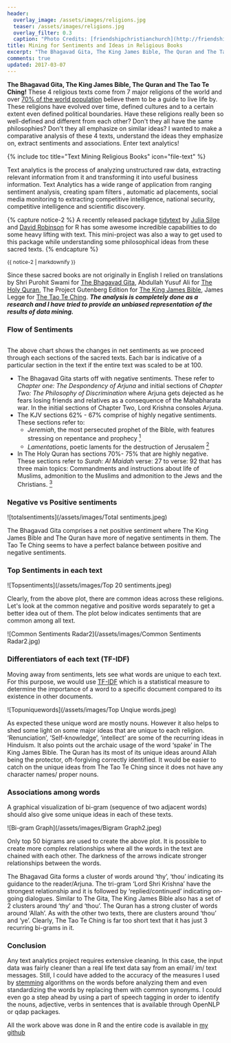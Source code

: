 ```yaml
---
header: 
  overlay_image: /assets/images/religions.jpg
  teaser: /assets/images/religions.jpg
  overlay_filter: 0.3 
  caption: "Photo Credits: [friendshipchristianchurch](http://friendshipchristianchurch.org/wp-content/uploads/2014/03/Relgions-a-comparison.gif)"
title: Mining for Sentiments and Ideas in Religious Books
excerpt: "The Bhagavad Gita, The King James Bible, The Quran and The Tao Te Ching. How do they compare to each other?"
comments: true
updated: 2017-03-07
---
```


**The Bhagavad Gita, The King James Bible, The Quran and The Tao Te Ching!** These 4 religious texts come from 7 major religions of the world and over [70% of the world population](https://en.wikipedia.org/wiki/List_of_religious_populations) believe them to be a guide to live life by. These religions have evolved over time, defined cultures and to a certain extent even defined political boundaries. Have these religions really been so well-defined and different from each other? Don't they all have the same philosophies? Don't they all emphasize on similar ideas? I wanted to make a comparative analysis of these 4 texts, understand the ideas they emphasize on, extract sentiments and associations. Enter text analytics!

{% include toc title="Text Mining Religious Books" icon="file-text" %}

Text analytics is the process of analyzing unstructured raw data, extracting relevant information from it and transforming it into useful business information. Text Analytics has a wide range of application from ranging sentiment analysis, creating spam filters , automatic ad placements, social media monitoring to extracting competitive intelligence, national security, competitive intelligence and scientific discovery.

{% capture notice-2 %}
A recently released package [tidytext](http://tidytextmining.com/) by [Julia Silge](https://twitter.com/juliasilge) and [David Robinson](https://twitter.com/drob) for R has some awesome incredible capabilities to do some heavy lifting with text. This mini-project was also a way to get used to this package while understanding some philosophical ideas from these sacred texts.
{% endcapture %}

<div style="font-size:12px">
  {{ notice-2 | markdownify }}
</div>

Since these sacred books are not originally in English I relied on translations by Shri Purohit Swami for [The Bhagavad Gita](http://www.ulc.org/wp-content/uploads/2012/10/Bhagavad-Gita.pdf), Abdullah Yusuf Ali for [The Holy Quran](http://streathammosque.org/uploads/quran/english-quran-yusuf-ali.pdf), The Project Gutenberg Edition for [The King James Bible](http://www.gutenberg.org/cache/epub/10/pg10.txt), James Legge for [The Tao Te Ching](http://www.gutenberg.org/cache/epub/216/pg216.txt). **_The analysis is completely done as a research and I have tried to provide an unbiased representation of the results of data mining._**

### Flow of Sentiments
<figure style="width: 1200px">
  <img src="{{ site.url }}{{ site.baseurl }}/assets/images/Flow of Sentiments.jpeg" alt="">
</figure> 

The above chart shows the changes in net sentiments as we proceed through each sections of the sacred texts. Each bar is indicative of a particular section in the text if the entire text was scaled to be at 100.

- The Bhagavad Gita starts off with negative sentiments. These refer to _Chapter one: The Despondency of Arjuna_ and initial sections of _Chapter Two: The Philosophy of Discrimination_ where Arjuna gets dejected as he fears losing friends and relatives as a consequence of the Mahabharata war. In the initial sections of Chapter Two, Lord Krishna consoles Arjuna.
- The KJV sections 62% - 67% comprise of highly negative sentiments. These sections refer to:
  * _Jeremiah_, the most persecuted prophet of the Bible, with features stressing on repentance and prophecy [<sup>1</sup>](https://www.christiancourier.com/articles/747-marvelous-book-of-jeremiah-the)
  * _Lamentations_, poetic laments for the destruction of Jerusalem [<sup>2</sup>](https://en.wikipedia.org/wiki/Book_of_Lamentations)
- In The Holy Quran has sections 70%- 75% that are highly negative. These sections refer to _Surah: Al Maidah_ verse: 27 to verse: 92 that has three main topics: Commandments and instructions about life of Muslims, admonition to the Muslims and admonition to the Jews and the Christians. [<sup>3</sup>](http://englishtafsir.com/Quran/5/index.html)

### Negative vs Positive sentiments

![totalsentiments](/assets/images/Total sentiments.jpeg)

The Bhagavad Gita comprises a net positive sentiment where The King James Bible and The Quran have more of negative sentiments in them. The Tao Te Ching seems to have a perfect balance between positive and negative sentiments.

### Top Sentiments in each text

![Topsentiments](/assets/images/Top 20 sentiments.jpeg)

Clearly, from the above plot, there are common ideas across these religions. Let's look at the common negative and positive words separately to get a better idea out of them. The plot below indicates sentiments that are common among all text.

![Common Sentiments Radar2](/assets/images/Common Sentiments Radar2.jpg)

### Differentiators of each text (TF-IDF)

Moving away from sentiments, lets see what words are unique to each text. For this purpose, we would use [TF-IDF](https://en.wikipedia.org/wiki/Tf%E2%80%93idf) which is a statistical measure to determine the importance of a word to a specific document compared to its existence in other documents.

![Topuniquewords](/assets/images/Top Unqiue words.jpeg)

As expected these unique word are mostly nouns. However it also helps to shed some light on some major ideas that are unique to each religion. ‘Renunciation’, ‘Self-knowledge’, ‘intellect’ are some of the recurring ideas in Hinduism. It also points out the archaic usage of the word ‘spake’ in The King James Bible. The Quran has its most of its unique ideas around Allah being the protector, oft-forgiving correctly identified. It would be easier to catch on the unique ideas from The Tao Te Ching since it does not have any character names/ proper nouns.

### Associations among words

A graphical visualization of bi-gram (sequence of two adjacent words) should also give some unique ideas in each of these texts.

![Bi-gram Graph](/assets/images/Bigram Graph2.jpeg)

Only top 50 bigrams are used to create the above plot. It is possible to create more complex relationships where all the words in the text are chained with each other. The darkness of the arrows indicate stronger relationships between the words. 

The Bhagavad Gita forms a cluster of words around ‘thy’, ‘thou’ indicating its guidance to the reader/Arjuna. The tri-gram ‘Lord Shri Krishna’ have the strongest relationship and it is followed by ‘replied/continued’ indicating on-going dialogues. Similar to The Gita, The King James Bible also has a set of 2 clusters around ‘thy’ and ‘thou’. The Quran has a strong cluster of words around ‘Allah’. As with the other two texts, there are clusters around ‘thou’  and ‘ye’. Clearly, The Tao Te Ching is far too short text that it has just 3 recurring bi-grams in it. 

### Conclusion

Any text analytics project requires extensive cleaning. In this case, the input data was fairly cleaner than a real life text data say from an email/ im/ text messages. Still, I could have added to the accuracy of the measures I used by [stemming](https://en.wikipedia.org/wiki/Stemming) algorithms on the words before analyzing them and even standardizing the words by replacing them with common synonyms. I could even go a step ahead by using a part of speech tagging in order to identify the nouns, adjective, verbs in sentences that is available through OpenNLP or qdap packages. 

All the work above was done in R and the entire code is available in [my github](https://github.com/Nashavi/ReligionStudy)
